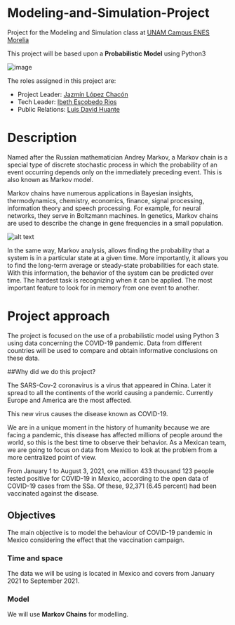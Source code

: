 # Modeling-and-Simulation-Project
Project for the Modeling and Simulation class at [UNAM Campus ENES Morelia](https://www.enesmorelia.unam.mx/) 

This project will be based upon a **Probabilistic Model** using Python3

![image](https://user-images.githubusercontent.com/69777087/137336589-b22dc9ff-16cf-493d-8a90-46fb5f7fff42.png)

The roles assigned in this project are:

+ Project Leader: [Jazmín López Chacón](https://github.com/tipicanerd)
+ Tech Leader: [Ibeth Escobedo Rios](https://github.com/IbtIbeth/)
+ Public Relations: [Luis David Huante](https://github.com/LuisDHuante)


# Description

Named after the Russian mathematician Andrey Markov, a Markov chain is a special type of discrete stochastic process in which the probability of an event occurring depends only on the immediately preceding event. This is also known as Markov model. 

Markov chains have numerous applications in Bayesian insights, thermodynamics, chemistry, economics, finance, signal processing, information theory and speech processing. For example, for neural networks, they serve in Boltzmann machines. In genetics, Markov chains are used to describe the change in gene frequencies in a small population.

![alt text](https://upload.wikimedia.org/wikipedia/commons/thumb/2/2b/Markovkate_01.svg/1200px-Markovkate_01.svg.png)

In the same way, Markov analysis, allows finding the probability that a system is in a particular state at a given time. More importantly, it allows you to find the long-term average or steady-state probabilities for each state. With this information, the behavior of the system can be predicted over time. The hardest task is recognizing when it can be applied. The most important feature to look for in memory from one event to another.


# Project approach

The project is focused on the use of a probabilistic model using Python 3 using data concerning the COVID-19 pandemic. Data from different countries will be used to compare and obtain informative conclusions on these data.

##Why did we do this project?

The SARS-Cov-2 coronavirus is a virus that appeared in China. Later it spread to all the continents of the world causing a pandemic. Currently Europe and America are the most affected.

This new virus causes the disease known as COVID-19.

We are in a unique moment in the history of humanity because we are facing a pandemic, this disease has affected millions of people around the world, so this is the best time to observe their behavior. As a Mexican team, we are going to focus on data from Mexico to look at the problem from a more centralized point of view.

From January 1 to August 3, 2021, one million 433 thousand 123 people tested positive for COVID-19 in Mexico, according to the open data of COVID-19 cases from the SSa. Of these, 92,371 (6.45 percent) had been vaccinated against the disease.

## Objectives
The main objective is to model the behaviour of COVID-19 pandemic in Mexico considering the effect that the vaccination campaign. 
### Time and space
The data we will be using is located in Mexico and covers from January 2021 to September 2021.
### Model
We will use **Markov Chains** for modelling.

